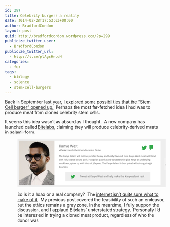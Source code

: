 ```yaml
---
id: 299
title: Celebrity burgers a reality
date: 2014-02-28T17:53:03+00:00
author: BradfordCondon
layout: post
guid: http://bradfordcondon.wordpress.com/?p=299
publicize_twitter_user:
  - BradfordCondon
publicize_twitter_url:
  - http://t.co/plAgsHnuuN
categories:
  - fun
tags:
  - biology
  - science
  - stem-cell-burgers
---
```

Back in September last year, [I explored some possibilities that the &#8220;Stem Cell burger&#8221; opened up.](http://bradfordcondon.wordpress.com/2013/09/14/ethical-implications-of-the-stem-cell-burger/)  Perhaps the most far-fetched idea I had was to produce meat from cloned celebrity stem cells.

It seems this idea wasn&#8217;t as absurd as I thought.  A new company has launched called [Bitelabs](http://bitelabs.org/), claiming they will produce celebrity-derived meats in salami-form.<figure style="width: 487px" class="wp-caption alignnone">

<img class="size-full wp-image" id="i-309" alt="Image" src="/wp-content/uploads/2014/02/screen-shot-2014-02-28-at-12-48-52-pm.png?resize=487%2C157" data-recalc-dims="1" />


So is it a hoax or a real company?  The [internet isn&#8217;t quite sure what to make of it.](http://www.slate.com/blogs/future_tense/2014/02/26/bite_labs_is_probably_a_prank_artisanal_salami_from_celebrity_tissue_samples.html)  My previous post covered the feasibility of such an endeavor, but the ethics remains a gray zone. In the meantime, I fully support the discussion, and I applaud Bitelabs&#8217; understated strategy.  Personally I&#8217;d be interested in trying a cloned meat product, regardless of who the donor was.
